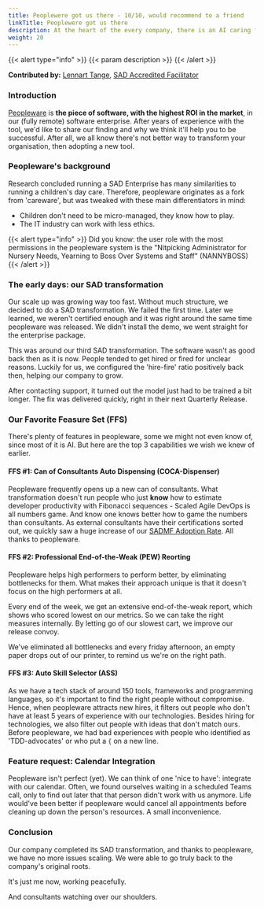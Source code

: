 ```yaml
---
title: Peoplewere got us there - 10/10, would recommend to a friend
linkTitle: Peoplewere got us there
description: At the heart of the every company, there is an AI caring for people
weight: 20
---
```


{{< alert type="info" >}}
{{< param description >}}
{{< /alert >}}

**Contributed by:** [Lennart Tange](https://www.linkedin.com/in/lennarttange/),
[SAD Accredited Facilitator](/certifications#scaled-agile-dev-ops-accredited-facilitators)

### Introduction

[Peopleware](/peopleware) is **the piece of software, with the highest ROI in the market**, in our (fully remote) software enterprise.
After years of experience with the tool, we'd like to share our finding and why we think it'll help you to be successful.
After all, we all know there's not better way to transform your organisation, then adopting a new tool.

### Peopleware's background

Research concluded running a SAD Enterprise has many similarities to running a children's day care.
Therefore, peopleware originates as a fork from 'careware', but was tweaked with these main differentiators in mind:

- Children don't need to be micro-managed, they know how to play.
- The IT industry can work with less ethics.

{{< alert type="info" >}}
Did you know: the user role with the most permissions in the peopleware system is the
"Nitpicking Administrator for Nursery Needs, Yearning to Boss Over Systems and Staff" (NANNYBOSS)
{{< /alert >}}

### The early days: our SAD transformation

Our scale up was growing way too fast. Without much structure, we decided to do a SAD transformation.
We failed the first time. Later we learned, we weren't certified enough and it was right around the same time peopleware
was released. We didn't install the demo, we went straight for the enterprise package.

This was around our third SAD transformation. The software wasn't as good back then as it is now.
People tended to get hired or fired for unclear reasons.
Luckily for us, we configured the 'hire-fire' ratio positively back then, helping our company to grow.

After contacting support, it turned out the model just had to be trained a bit longer.
The fix was delivered quickly, right in their next Quarterly Release.

### Our Favorite Feasure Set (FFS)

There's plenty of features in peopleware, some we might not even know of, since most of it is AI.
But here are the top 3 capabilities we wish we knew of earlier.

#### FFS #1: Can of Consultants Auto Dispensing (COCA-Dispenser)

Peopleware frequently opens up a new can of consultants.
What transformation doesn't run people who just **know** how to estimate developer productivity with Fibonacci sequences -
Scaled Agile DevOps is all numbers game. And know one knows better how to game the numbers than consultants.
As external consultants have their certifications sorted out, we quickly saw a huge increase of our
[SADMF Adoption Rate](/metrics#sadmf-adoption-rate). All thanks to peopleware.

#### FFS #2: Professional End-of-the-Weak (PEW) Reorting

Peopleware helps high performers to perform better, by eliminating bottlenecks for them.
What makes their approach unique is that it doesn't focus on the high performers at all.

Every end of the week, we get an extensive end-of-the-weak report, which shows who scored lowest on our metrics.
So we can take the right measures internally. By letting go of our slowest cart, we improve our release convoy.

We've eliminated all bottlenecks and every friday afternoon, an empty paper drops out of our printer,
to remind us we're on the right path.

#### FFS #3: Auto Skill Selector (ASS)

As we have a tech stack of around 150 tools, frameworks and programming languages, so it's important to find the
right people without compromise. Hence, when peopleware attracts new hires, it filters out people who don't have at
least 5 years of experience with our technologies.
Besides hiring for technologies, we also filter out people with ideas that don't match ours. Before peopleware,
we had bad experiences with people who identified as 'TDD-advocates' or who put a `{` on a new line.

### Feature request: Calendar Integration

Peopleware isn't perfect (yet). We can think of one 'nice to have': integrate with our calendar. Often, we found
ourselves waiting in a scheduled Teams call, only to find out later that that person didn't work with us anymore.
Life would've been better if peopleware would cancel all appointments before cleaning up down the person's resources.
A small inconvenience.

### Conclusion

Our company completed its SAD transformation, and thanks to peopleware, we have no more issues scaling.
We were able to go truly back to the company's original roots.

It's just me now, working peacefully.

And consultants watching over our shoulders.
